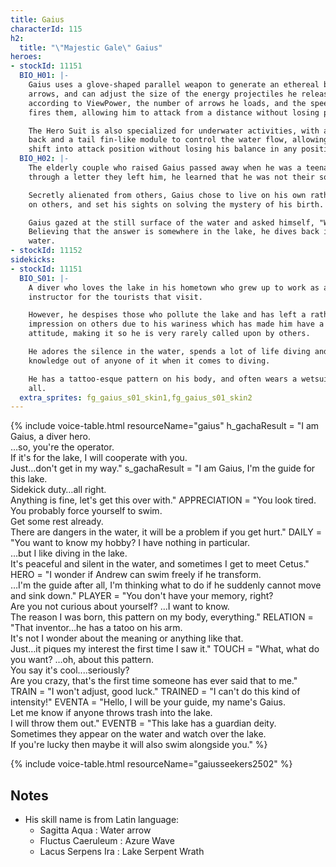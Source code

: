 ```yaml
---
title: Gaius
characterId: 115
h2:
  title: "\"Majestic Gale\" Gaius"
heroes:
- stockId: 11151
  BIO_H01: |-
    Gaius uses a glove-shaped parallel weapon to generate an ethereal bow and
    arrows, and can adjust the size of the energy projectiles he releases as arrows
    according to ViewPower, the number of arrows he loads, and the speed at which he
    fires them, allowing him to attack from a distance without losing power.

    The Hero Suit is also specialized for underwater activities, with a ring on the
    back and a tail fin-like module to control the water flow, allowing the hero to
    shift into attack position without losing his balance in any position.
  BIO_H02: |-
    The elderly couple who raised Gaius passed away when he was a teenager, and
    through a letter they left him, he learned that he was not their son by blood.

    Secretly alienated from others, Gaius chose to live on his own rather than rely
    on others, and set his sights on solving the mystery of his birth.

    Gaius gazed at the still surface of the water and asked himself, "Who am I?
    Believing that the answer is somewhere in the lake, he dives back into the
    water.
- stockId: 11152
sidekicks:
- stockId: 11151
  BIO_S01: |-
    A diver who loves the lake in his hometown who grew up to work as a guide
    instructor for the tourists that visit.

    However, he despises those who pollute the lake and has left a rather scary
    impression on others due to his wariness which has made him have a very intense
    attitude, making it so he is very rarely called upon by others.

    He adores the silence in the water, spends a lot of life diving and has the most
    knowledge out of anyone of it when it comes to diving.

    He has a tattoo-esque pattern on his body, and often wears a wetsuit to hide it
    all.
  extra_sprites: fg_gaius_s01_skin1,fg_gaius_s01_skin2
---
```


{% include voice-table.html resourceName="gaius"
h_gachaResult = "I am Gaius, a diver hero.<br>…so, you're the operator.<br>If it's for the lake, I will cooperate with you.<br>Just…don't get in my way."
s_gachaResult = "I am Gaius, I'm the guide for this lake.<br>Sidekick duty…all right.<br>Anything is fine, let's get this over with."
APPRECIATION = "You look tired.<br>You probably force yourself to swim.<br>Get some rest already.<br>There are dangers in the water, it will be a problem if you get hurt."
DAILY = "You want to know my hobby? I have nothing in particular.<br>…but I like diving in the lake.<br>It's peaceful and silent in the water, and sometimes I get to meet Cetus."
HERO = "I wonder if Andrew can swim freely if he transform.<br>…I'm the guide after all, I'm thinking what to do if he suddenly cannot move and sink down."
PLAYER = "You don't have your memory, right?<br>Are you not curious about yourself? …I want to know.<br>The reason I was born, this pattern on my body, everything."
RELATION = "That inventor…he has a tatoo on his arm.<br>It's not I wonder about the meaning or anything like that.<br>Just…it piques my interest the first time I saw it."
TOUCH = "What, what do you want? …oh, about this pattern.<br>You say it's cool....seriously?<br>Are you crazy, that's the first time someone has ever said that to me."
TRAIN = "I won't adjust, good luck."
TRAINED = "I can't do this kind of intensity!"
EVENTA = "Hello, I will be your guide, my name's Gaius.<br>Let me know if anyone throws trash into the lake.<br>I will throw them out."
EVENTB = "This lake has a guardian deity.<br>Sometimes they appear on the water and watch over the lake.<br>If you're lucky then maybe it will also swim alongside you."
%}

{% include voice-table.html resourceName="gaiusseekers2502"
%}

## Notes

- His skill name is from Latin language:
  - Sagitta Aqua : Water arrow
  - Fluctus Caeruleum  : Azure Wave
  - Lacus Serpens Ira : Lake Serpent Wrath
